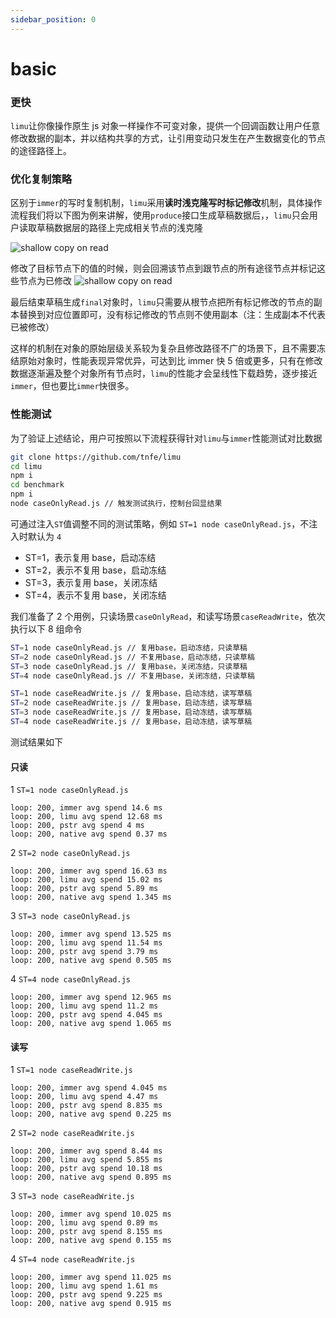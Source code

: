 ```yaml
---
sidebar_position: 0
---
```


# basic

### 更快

`limu`让你像操作原生 js 对象一样操作不可变对象，提供一个回调函数让用户任意修改数据的副本，并以结构共享的方式，让引用变动只发生在产生数据变化的节点的途径路径上。

### 优化复制策略

区别于`immer`的写时复制机制，`limu`采用**读时浅克隆写时标记修改**机制，具体操作流程我们将以下图为例来讲解，使用`produce`接口生成草稿数据后，，`limu`只会用户读取草稿数据层的路径上完成相关节点的浅克隆

![shallow copy on read](/img/home/limu-1.png)

修改了目标节点下的值的时候，则会回溯该节点到跟节点的所有途径节点并标记这些节点为已修改 ![shallow copy on read](/img/home/limu-2.png)

最后结束草稿生成`final`对象时，`limu`只需要从根节点把所有标记修改的节点的副本替换到对应位置即可，没有标记修改的节点则不使用副本（注：生成副本不代表已被修改）

这样的机制在对象的原始层级关系较为复杂且修改路径不广的场景下，且不需要冻结原始对象时，性能表现异常优异，可达到比 immer 快 5 倍或更多，只有在修改数据逐渐遍及整个对象所有节点时，`limu`的性能才会呈线性下载趋势，逐步接近`immer`，但也要比`immer`快很多。

### 性能测试

为了验证上述结论，用户可按照以下流程获得针对`limu`与`immer`性能测试对比数据

```bash
git clone https://github.com/tnfe/limu
cd limu
npm i
cd benchmark
npm i
node caseOnlyRead.js // 触发测试执行，控制台回显结果
```

可通过注入`ST`值调整不同的测试策略，例如 `ST=1 node caseOnlyRead.js`，不注入时默认为 `4`

- ST=1，表示复用 base，启动冻结
- ST=2，表示不复用 base，启动冻结
- ST=3，表示复用 base，关闭冻结
- ST=4，表示不复用 base，关闭冻结

我们准备了 2 个用例，只读场景`caseOnlyRead`，和读写场景`caseReadWrite`，依次执行以下 8 组命令

```bash
ST=1 node caseOnlyRead.js // 复用base，启动冻结，只读草稿
ST=2 node caseOnlyRead.js // 不复用base，启动冻结，只读草稿
ST=3 node caseOnlyRead.js // 复用base，关闭冻结，只读草稿
ST=4 node caseOnlyRead.js // 不复用base，关闭冻结，只读草稿

ST=1 node caseReadWrite.js // 复用base，启动冻结，读写草稿
ST=2 node caseReadWrite.js // 复用base，启动冻结，读写草稿
ST=3 node caseReadWrite.js // 复用base，启动冻结，读写草稿
ST=4 node caseReadWrite.js // 复用base，启动冻结，读写草稿
```

测试结果如下

#### 只读

1 `ST=1 node caseOnlyRead.js`

```
loop: 200, immer avg spend 14.6 ms
loop: 200, limu avg spend 12.68 ms
loop: 200, pstr avg spend 4 ms
loop: 200, native avg spend 0.37 ms
```

2 `ST=2 node caseOnlyRead.js`

```
loop: 200, immer avg spend 16.63 ms
loop: 200, limu avg spend 15.02 ms
loop: 200, pstr avg spend 5.89 ms
loop: 200, native avg spend 1.345 ms
```

3 `ST=3 node caseOnlyRead.js`

```
loop: 200, immer avg spend 13.525 ms
loop: 200, limu avg spend 11.54 ms
loop: 200, pstr avg spend 3.79 ms
loop: 200, native avg spend 0.505 ms
```

4 `ST=4 node caseOnlyRead.js`

```
loop: 200, immer avg spend 12.965 ms
loop: 200, limu avg spend 11.2 ms
loop: 200, pstr avg spend 4.045 ms
loop: 200, native avg spend 1.065 ms
```

#### 读写

1 `ST=1 node caseReadWrite.js`

```
loop: 200, immer avg spend 4.045 ms
loop: 200, limu avg spend 4.47 ms
loop: 200, pstr avg spend 8.835 ms
loop: 200, native avg spend 0.225 ms
```

2 `ST=2 node caseReadWrite.js`

```
loop: 200, immer avg spend 8.44 ms
loop: 200, limu avg spend 5.855 ms
loop: 200, pstr avg spend 10.18 ms
loop: 200, native avg spend 0.895 ms
```

3 `ST=3 node caseReadWrite.js`

```
loop: 200, immer avg spend 10.025 ms
loop: 200, limu avg spend 0.89 ms
loop: 200, pstr avg spend 8.155 ms
loop: 200, native avg spend 0.155 ms
```

4 `ST=4 node caseReadWrite.js`

```
loop: 200, immer avg spend 11.025 ms
loop: 200, limu avg spend 1.61 ms
loop: 200, pstr avg spend 9.225 ms
loop: 200, native avg spend 0.915 ms
```
